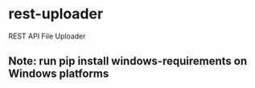 # rest-uploader
REST API File Uploader

## Note: run pip install windows-requirements on Windows platforms
